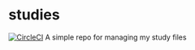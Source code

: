# studies
[![CircleCI](https://circleci.com/gh/AllanPeres/studies.svg?style=svg)](https://circleci.com/gh/AllanPeres/studies)
A simple repo for managing my study files

